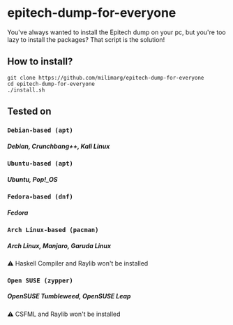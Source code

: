 # epitech-dump-for-everyone

You've always wanted to install the Epitech dump on your pc, but you're too lazy to install the packages? That script is the solution!

## How to install?

```shell
git clone https://github.com/milimarg/epitech-dump-for-everyone
cd epitech-dump-for-everyone
./install.sh
```

## Tested on

### `Debian-based (apt)`
##### Debian, Crunchbang++, Kali Linux

### `Ubuntu-based (apt)`
##### Ubuntu, Pop!_OS

### `Fedora-based (dnf)`
##### Fedora

### `Arch Linux-based (pacman)`
##### Arch Linux, Manjaro, Garuda Linux
:warning: Haskell Compiler and Raylib won't be installed

### `Open SUSE (zypper)`
##### OpenSUSE Tumbleweed, OpenSUSE Leap
:warning: CSFML and Raylib won't be installed
